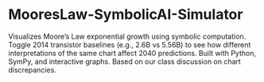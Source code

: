 # MooresLaw-SymbolicAI-Simulator
Visualizes Moore’s Law exponential growth using symbolic computation. Toggle 2014 transistor baselines (e.g., 2.6B vs 5.56B) to see how different interpretations of the same chart affect 2040 predictions. Built with Python, SymPy, and interactive graphs. Based on our class discussion on chart discrepancies.

